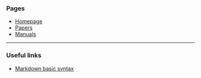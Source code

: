 ### Pages

* [Homepage](index.md)
* [Papers](papers.md)
* [Manuals](manuals.md)

---

### Useful links

* [Markdown basic syntax](https://www.markdownguide.org/basic-syntax/)
